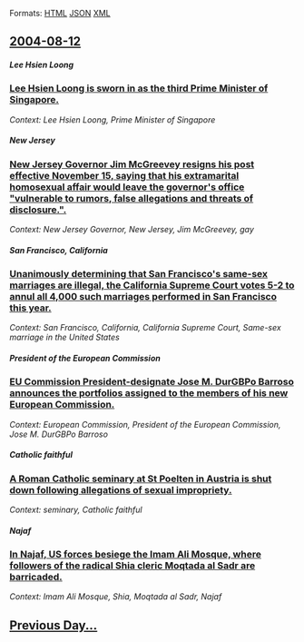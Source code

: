 
Formats: [HTML](2004/08/12/index.html)  [JSON](2004/08/12/index.json)  [XML](2004/08/12/index.xml)  

## [2004-08-12](/news/2004/08/12/index.md)

##### Lee Hsien Loong
### [ Lee Hsien Loong is sworn in as the third Prime Minister of Singapore. ](/news/2004/08/12/lee-hsien-loong-is-sworn-in-as-the-third-prime-minister-of-singapore.md)
_Context: Lee Hsien Loong, Prime Minister of Singapore_

##### New Jersey
### [ New Jersey Governor Jim McGreevey resigns his post effective November 15, saying that his extramarital homosexual affair would leave the governor's office "vulnerable to rumors, false allegations and threats of disclosure.". ](/news/2004/08/12/new-jersey-governor-jim-mcgreevey-resigns-his-post-effective-november-15-saying-that-his-extramarital-homosexual-affair-would-leave-the-go.md)
_Context: New Jersey Governor, New Jersey, Jim McGreevey, gay_

##### San Francisco, California
### [ Unanimously determining that San Francisco's same-sex marriages are illegal, the California Supreme Court votes 5-2 to annul all 4,000 such marriages performed in San Francisco this year. ](/news/2004/08/12/unanimously-determining-that-san-francisco-s-same-sex-marriages-are-illegal-the-california-supreme-court-votes-5a2-to-annul-all-4-000-su.md)
_Context: San Francisco, California, California Supreme Court, Same-sex marriage in the United States_

##### President of the European Commission
### [ EU Commission President-designate Jose M. DurGBPo Barroso announces the portfolios assigned to the members of his new European Commission. ](/news/2004/08/12/eu-commission-president-designate-josa-c-m-duragbpo-barroso-announces-the-portfolios-assigned-to-the-members-of-his-new-european-commission.md)
_Context: European Commission, President of the European Commission, Jose M. DurGBPo Barroso_

##### Catholic faithful
### [ A Roman Catholic seminary at St Poelten in Austria is shut down following allegations of sexual impropriety. ](/news/2004/08/12/a-roman-catholic-seminary-at-st-poelten-in-austria-is-shut-down-following-allegations-of-sexual-impropriety.md)
_Context: seminary, Catholic faithful_

##### Najaf
### [ In Najaf, US forces besiege the Imam Ali Mosque, where followers of the radical Shia cleric Moqtada al Sadr are barricaded. ](/news/2004/08/12/in-najaf-us-forces-besiege-the-imam-ali-mosque-where-followers-of-the-radical-shia-cleric-moqtada-al-sadr-are-barricaded.md)
_Context: Imam Ali Mosque, Shia, Moqtada al Sadr, Najaf_

## [Previous Day...](/news/2004/08/11/index.md)

